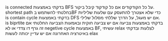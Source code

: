 is connected
בדקתי באמצעות BFS על כל הקודקודים אם כל קודקוד קיבל ביקור.
shortest path
בחלטתי להשתמש בBF כדי שלא אצטרך להתעסק עם שלעות שליליות
is contain cycle
בדקתי באמצעות DFS אם יש מעגל, על הדרך שללתי מסלול שלילי.
is biprtite
בדקתי באמצעות צביעה אם יש צביעה חוקית ובאמעות הצביעה החלטתי אם זה גרף דו צדדי או לא
negetive cycle
באמצעות BF, עשיתי relax לצלעות ובדקתי באיטרציה האחרונה אם יש עדיין יכותה לעשות elax 
